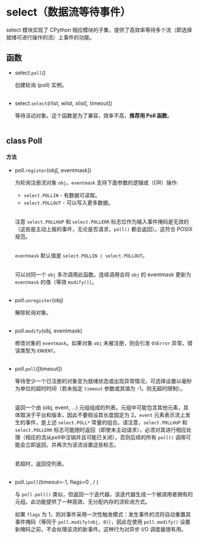 # select（数据流等待事件）

select 模块实现了 CPython 相应模块的子集，提供了高效率等待多个流（即选择就绪可进行操作的流）上事件的功能。

## 函数

- select.`poll`()

  创建轮询 (poll) 实例。
<br><br>

- select.`select`(rlist, wlist, xlist[, timeout])

  等待活动对象。这个函数是为了兼容，效率不高，**推荐用 Poll 函数**。
<br><br>

## class Poll
#### 方法

- poll.`register`(obj[, eventmask])

  为轮询注册流对象 `obj`。`eventmask` 支持下面参数的逻辑或（OR）操作:
  - `select.POLLIN` - 有数据可读取。
  - `select.POLLOUT` - 可以写入更多数据。
<br><br>

  注意 `select.POLLHUP` 和 `select.POLLERR` 标志位作为输入事件掩码是无效的（这些是主动上报的事件，无论是否请求，`poll()` 都会返回）。这符合 POSIX 规范。
<br><br>

  `eventmask` 默认值是 `select.POLLIN | select.POLLOUT`。
<br><br>

  可以对同一个 `obj` 多次调用此函数。连续调用会将 `obj` 的 eventmask 更新为 `eventmask` 的值（等效 `modify()`）。
<br><br>

- poll.`unregister`(obj)

  解除轮询对象。
<br><br>

- poll.`modify`(obj, eventmask)

  修改对象的 `eventmask`。如果对象 `obj` 未被注册，则会引发 `OSError` 异常，错误类型为 `ENOENT`。
<br><br>

- poll.`poll`([timeout])

  等待至少一个已注册的对象变为就绪状态或出现异常情况，可选择设置以毫秒为单位的超时时间（若未指定 `timeout` 参数或其值为 -1，则无超时限制）。
<br><br>

  返回一个由 (obj, event, ...) 元组组成的列表。元组中可能包含其他元素，具体取决于平台和版本，因此不要假设其长度固定为 2。`event` 元素表示流上发生的事件，是上述 `select.POLL*` 常量的组合。请注意，`select.POLLHUP` 和 `select.POLLERR` 标志可能随时返回（即使未主动请求），必须对其进行相应处理（相应的流从poll中注销并且可能已关闭），否则后续的所有 `poll()` 调用可能会立即返回，并再次为该流设置这些标志。
<br><br>

  若超时，返回空列表。
<br><br>

- poll.`ipoll`(timeout=-1, flags=0 , / )

  与 `poll.poll()` 类似，但返回一个迭代器，该迭代器生成一个被调用者拥有的元组。此功能提供了一种高效、无分配内存的流轮询方式。

  如果 `flags` 为 1，则对事件采用一次性触发模式：发生事件的流将自动重置其事件掩码（等同于 `poll.modify(obj, 0)`），因此在使用 `poll.modify()` 设置新掩码之前，不会处理该流的新事件。这种行为对异步 I/O 调度器很有用。

